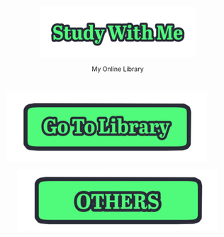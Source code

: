 <p align="center">
  <img width="70%" src="swm.png">  
</p>

<p align="center">
      My Online Library
</p>
<br>
<p align="left">
<img width="90%" height="5%" src="library.png"/>
</p>
<p align="center">
<img width="90%" height="5%" src="others.png"/>
</p>
